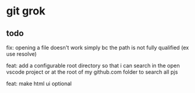 # git grok

## todo

fix: opening a file doesn't work simply bc the path is not fully qualified (ex use resolve)

feat: add a configurable root directory so that i can search in the open vscode project or at the root of my github.com folder to search all pjs

feat: make html ui optional

